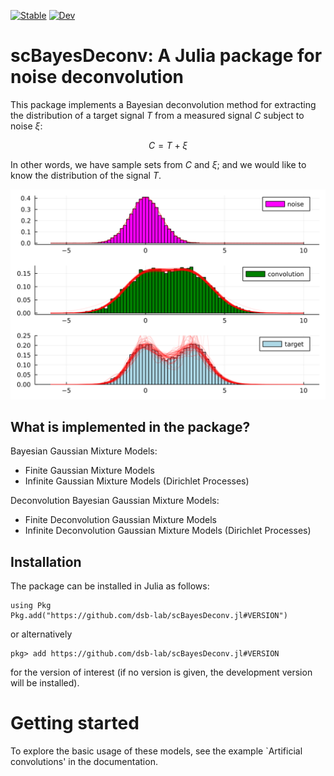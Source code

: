 [![Stable](https://img.shields.io/badge/docs-stable-blue.svg)](https://dsb-lab.github.io/scBayesDeconv.jl/stable/)
[![Dev](https://img.shields.io/badge/docs-dev-blue.svg)](https://dsb-lab.github.io/scBayesDeconv.jl/dev/)

# scBayesDeconv: A Julia package for noise deconvolution

This package implements a Bayesian deconvolution method for extracting the distribution of a target signal $T$ from a measured signal $C$ subject to noise $\xi$:

$$C = T + \xi$$

In other words, we have sample sets from $C$ and $\xi$; and we would like to know the distribution of the signal $T$.

![svg](assets/Artificial%20Convolutions_21_0.svg)
## What is implemented in the package?

Bayesian Gaussian Mixture Models:

 - Finite Gaussian Mixture Models
 - Infinite Gaussian Mixture Models (Dirichlet Processes)

Deconvolution Bayesian Gaussian Mixture Models:

 - Finite Deconvolution Gaussian Mixture Models
 - Infinite Deconvolution Gaussian Mixture Models (Dirichlet Processes)

## Installation

The package can be installed in Julia as follows:

```
using Pkg
Pkg.add("https://github.com/dsb-lab/scBayesDeconv.jl#VERSION")
```
or alternatively

```
pkg> add https://github.com/dsb-lab/scBayesDeconv.jl#VERSION
```

for the version of interest (if no version is given, the development version will be installed).

# Getting started

To explore the basic usage of these models, see the example `Artificial convolutions' in the documentation.
